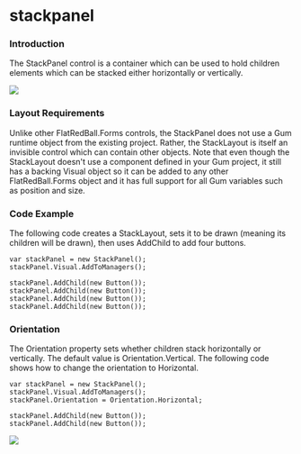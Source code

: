 # stackpanel

### Introduction

The StackPanel control is a container which can be used to hold children elements which can be stacked either horizontally or vertically.

![](../../../../media/2018-08-img\_5b70b62069463.png)

### Layout Requirements

Unlike other FlatRedBall.Forms controls, the StackPanel does not use a Gum runtime object from the existing project. Rather, the StackLayout is itself an invisible control which can contain other objects. Note that even though the StackLayout doesn't use a component defined in your Gum project, it still has a backing Visual object so it can be added to any other FlatRedBall.Forms object and it has full support for all Gum variables such as position and size.

### Code Example

The following code creates a StackLayout, sets it to be drawn (meaning its children will be drawn), then uses AddChild to add four buttons.

```lang:c#
var stackPanel = new StackPanel();
stackPanel.Visual.AddToManagers();

stackPanel.AddChild(new Button());
stackPanel.AddChild(new Button());
stackPanel.AddChild(new Button());
stackPanel.AddChild(new Button());
```

### Orientation

The Orientation property sets whether children stack horizontally or vertically. The default value is Orientation.Vertical. The following code shows how to change the orientation to Horizontal.

```lang:c#
var stackPanel = new StackPanel();
stackPanel.Visual.AddToManagers();
stackPanel.Orientation = Orientation.Horizontal;

stackPanel.AddChild(new Button());
stackPanel.AddChild(new Button());
```

![](../../../../media/2018-08-img\_5b70b85ea9907.png)

&#x20;   &#x20;
